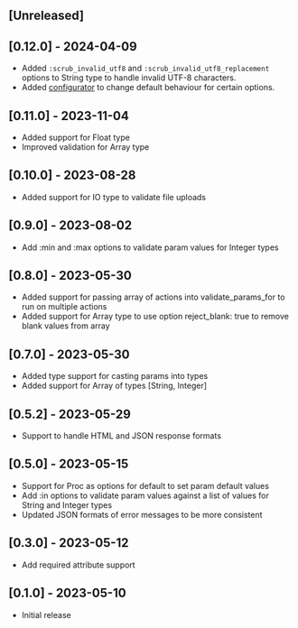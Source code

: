 ## [Unreleased]

## [0.12.0] - 2024-04-09

- Added `:scrub_invalid_utf8` and `:scrub_invalid_utf8_replacement` options to String type to handle invalid UTF-8 characters.
- Added [configurator](README.md#configuration) to change default behaviour for certain options.

## [0.11.0] - 2023-11-04

- Added support for Float type
- Improved validation for Array type

## [0.10.0] - 2023-08-28

- Added support for IO type to validate file uploads

## [0.9.0] - 2023-08-02

- Add :min and :max options to validate param values for Integer types

## [0.8.0] - 2023-05-30

- Added support for passing array of actions into validate_params_for to run on multiple actions
- Added support for Array type to use option reject_blank: true to remove blank values from array

## [0.7.0] - 2023-05-30

- Added type support for casting params into types
- Added support for Array of types [String, Integer]

## [0.5.2] - 2023-05-29

- Support to handle HTML and JSON response formats

## [0.5.0] - 2023-05-15

- Support for Proc as options for default to set param default values
- Add :in options to validate param values against a list of values for String and Integer types
- Updated JSON formats of error messages to be more consistent

## [0.3.0] - 2023-05-12

- Add required attribute support

## [0.1.0] - 2023-05-10

- Initial release
